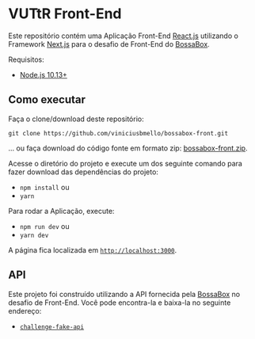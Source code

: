 # VUTtR Front-End

Este repositório contém uma Aplicação Front-End [React.js](https://reactjs.org/) utilizando o Framework [Next.js](https://nextjs.org/) para o desafio de Front-End do [BossaBox](https://bossabox.com/).

Requisitos:
* [Node.js 10.13+](https://nodejs.org/)

## Como executar
Faça o clone/download deste repositório:
```git
git clone https://github.com/viniciusbmello/bossabox-front.git
```
... ou faça download do código fonte em formato zip: [bossabox-front.zip](https://github.com/viniciusbmello/bossabox-front/archive/refs/heads/main.zip).

Acesse o diretório do projeto e execute um dos seguinte comando para fazer download das dependências do projeto:
* `npm install` ou
* `yarn`

Para rodar a Aplicação, execute:
* `npm run dev` ou
* `yarn dev`

A página fica localizada em [`http://localhost:3000`](http://localhost:3000).

## API
Este projeto foi construído utilizando a API fornecida pela [BossaBox](https://bossabox.com/) no desafio de Front-End. Você pode encontra-la e baixa-la no seguinte endereço:
* [`challenge-fake-api`](https://gitlab.com/bossabox/challenge-fake-api/)